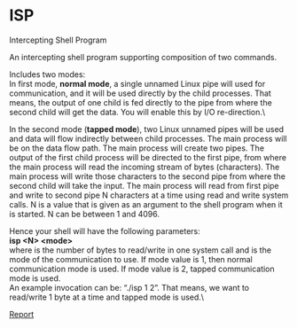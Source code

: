 # ISP
Intercepting Shell Program

An intercepting shell program supporting composition of two commands.

Includes two modes:\
In first mode, <b>normal mode</b>, a single unnamed Linux pipe will used for communication, and it will be used directly by the child processes. That means, the output of one child is fed directly to the pipe from where the second child will get the data. You will enable this by I/O re-direction.\

In the second mode (<b>tapped mode</b>), two Linux unnamed pipes will be used and data will flow indirectly between child processes. The main process will be on the data flow path. The main process will create two pipes. The output of the first child process will be directed to the first pipe, from where the main process will read the incoming stream of bytes (characters). The main process will write those characters to the second pipe from where the second child will take the input. The main process will read from first pipe and write to second pipe N characters at a time using read and write system calls. N is a value that is given as an argument to the shell program when it is started. N can be between 1 and 4096. 

Hence your shell will have the following parameters:\
<b>isp \<N\> \<mode\></b>\
where <N> is the number of bytes to read/write in one system call and <mode> is the mode of the communication to use. If mode value is 1, then normal communication mode is used. If mode value is 2, tapped communication mode is used.\
An example invocation can be: “./isp 1 2”. That means, we want to read/write 1 byte at a time and tapped mode is used.\

<a href="https://github.com/akaanug/ISP/blob/main/report.pdf" target="_blank">Report</a>
